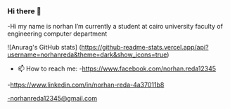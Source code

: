 ### Hi there 👋


-Hi my name is norhan I’m currently a student at cairo university faculty of engineering computer department

![Anurag's GitHub stats]
(https://github-readme-stats.vercel.app/api?username=norhanreda&theme=dark&show_icons=true)
- 📫 How to reach me: 
-https://www.facebook.com/norhan.reda12345

-https://www.linkedin.com/in/norhan-reda-4a37011b8

-norhanreda12345@gmail.com
   
